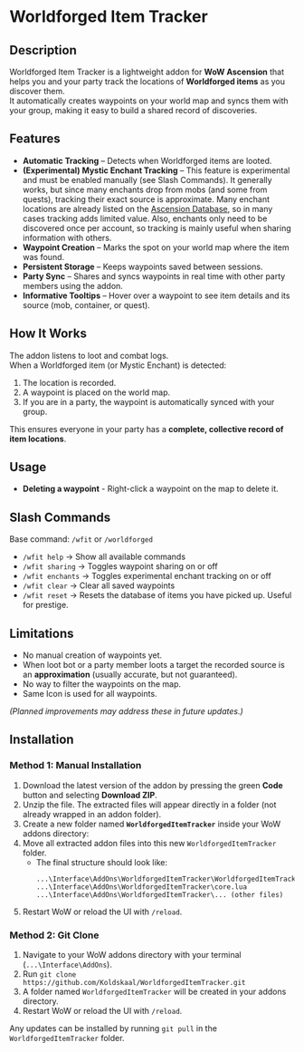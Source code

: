 # Worldforged Item Tracker

## Description
Worldforged Item Tracker is a lightweight addon for **WoW Ascension** that helps you and your party track the locations of **Worldforged items** as you discover them.  
It automatically creates waypoints on your world map and syncs them with your group, making it easy to build a shared record of discoveries.

## Features
* **Automatic Tracking** – Detects when Worldforged items are looted.  
* **(Experimental) Mystic Enchant Tracking** – This feature is experimental and must be enabled manually (see Slash Commands). It generally works, but since many enchants drop from mobs (and some from quests), tracking their exact source is approximate. Many enchant locations are already listed on the [Ascension Database](https://db.ascension.gg/?items=0.6&filter=cr=152:184;crs=13:1;crv=0:0;na=mystic%20scroll;ub=7;ty=6#0-1), so in many cases tracking adds limited value. Also, enchants only need to be discovered once per account, so tracking is mainly useful when sharing information with others.
* **Waypoint Creation** – Marks the spot on your world map where the item was found.  
* **Persistent Storage** – Keeps waypoints saved between sessions.  
* **Party Sync** – Shares and syncs waypoints in real time with other party members using the addon.  
* **Informative Tooltips** – Hover over a waypoint to see item details and its source (mob, container, or quest).  

## How It Works
The addon listens to loot and combat logs.  
When a Worldforged item (or Mystic Enchant) is detected:  
1. The location is recorded.
2. A waypoint is placed on the world map.  
3. If you are in a party, the waypoint is automatically synced with your group.  

This ensures everyone in your party has a **complete, collective record of item locations**.

## Usage
- **Deleting a waypoint** - Right-click a waypoint on the map to delete it.

## Slash Commands
Base command: `/wfit` or `/worldforged`

- `/wfit help` → Show all available commands  
- `/wfit sharing` → Toggles waypoint sharing on or off  
- `/wfit enchants` → Toggles experimental enchant tracking on or off
- `/wfit clear` → Clear all saved waypoints
- `/wfit reset` → Resets the database of items you have picked up. Useful for prestige.  

## Limitations
- No manual creation of waypoints yet.  
- When loot bot or a party member loots a target the recorded source is an **approximation** (usually accurate, but not guaranteed).  
- No way to filter the waypoints on the map.
- Same Icon is used for all waypoints.

*(Planned improvements may address these in future updates.)*

## Installation

### Method 1: Manual Installation
1. Download the latest version of the addon by pressing the green **Code** button and selecting **Download ZIP**.  
2. Unzip the file. The extracted files will appear directly in a folder (not already wrapped in an addon folder).  
3. Create a new folder named **`WorldforgedItemTracker`** inside your WoW addons directory: 
4. Move all extracted addon files into this new `WorldforgedItemTracker` folder.  
	- The final structure should look like:  
	  ```
	  ...\Interface\AddOns\WorldforgedItemTracker\WorldforgedItemTracker.toc
	  ...\Interface\AddOns\WorldforgedItemTracker\core.lua
	  ...\Interface\AddOns\WorldforgedItemTracker\... (other files)
	  ```
5. Restart WoW or reload the UI with `/reload`.

### Method 2: Git Clone
1. Navigate to your WoW addons directory with your terminal (`...\Interface\AddOns`).
2. Run `git clone https://github.com/Koldskaal/WorldforgedItemTracker.git`
3. A folder named `WorldforgedItemTracker` will be created in your addons directory.
4. Restart WoW or reload the UI with `/reload`.

Any updates can be installed by running `git pull` in the `WorldforgedItemTracker` folder.
